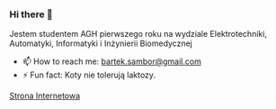 ### Hi there 👋
Jestem studentem AGH pierwszego roku na wydziale Elektrotechniki, Automatyki, Informatyki i Inżynierii Biomedycznej


- 📫 How to reach me: bartek.sambor@gmail.com
- ⚡ Fun fact: Koty nie tolerują laktozy.

[Strona Internetowa](bartoszsambor.github.io)
